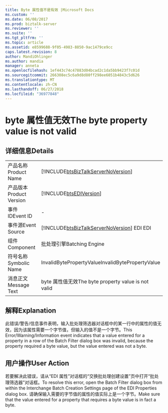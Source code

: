 ```yaml
---
title: Byte 属性值不是有效 |Microsoft Docs
ms.custom: ''
ms.date: 06/08/2017
ms.prod: biztalk-server
ms.reviewer: ''
ms.suite: ''
ms.tgt_pltfrm: ''
ms.topic: article
ms.assetid: e8599688-9f05-4983-8850-9ac1479ce9cc
caps.latest.revision: 8
author: MandiOhlinger
ms.author: mandia
manager: anneta
ms.openlocfilehash: 1ef443c74c47883d04bcad2c1da5bb9423f7c01d
ms.sourcegitcommit: 266308ec5c6a9d8d80ff298ee6051b4843c5d626
ms.translationtype: MT
ms.contentlocale: zh-CN
ms.lasthandoff: 06/27/2018
ms.locfileid: "36977848"
---
```

# <a name="the-byte-property-value-is-not-valid"></a><span data-ttu-id="f1d74-102">byte 属性值无效</span><span class="sxs-lookup"><span data-stu-id="f1d74-102">The byte property value is not valid</span></span>
## <a name="details"></a><span data-ttu-id="f1d74-103">详细信息</span><span class="sxs-lookup"><span data-stu-id="f1d74-103">Details</span></span>  
  
|                 |                                                                                        |
|-----------------|----------------------------------------------------------------------------------------|
|  <span data-ttu-id="f1d74-104">产品名称</span><span class="sxs-lookup"><span data-stu-id="f1d74-104">Product Name</span></span>   |   [!INCLUDE[btsBizTalkServerNoVersion](../includes/btsbiztalkservernoversion-md.md)]   |
| <span data-ttu-id="f1d74-105">产品版本</span><span class="sxs-lookup"><span data-stu-id="f1d74-105">Product Version</span></span> |               [!INCLUDE[btsEDIVersion](../includes/btsediversion-md.md)]               |
|    <span data-ttu-id="f1d74-106">事件 ID</span><span class="sxs-lookup"><span data-stu-id="f1d74-106">Event ID</span></span>     |                                           -                                            |
|  <span data-ttu-id="f1d74-107">事件源</span><span class="sxs-lookup"><span data-stu-id="f1d74-107">Event Source</span></span>   | [!INCLUDE[btsBizTalkServerNoVersion](../includes/btsbiztalkservernoversion-md.md)]<span data-ttu-id="f1d74-108"> EDI</span><span class="sxs-lookup"><span data-stu-id="f1d74-108"> EDI</span></span> |
|    <span data-ttu-id="f1d74-109">组件</span><span class="sxs-lookup"><span data-stu-id="f1d74-109">Component</span></span>    |                                    <span data-ttu-id="f1d74-110">批处理引擎</span><span class="sxs-lookup"><span data-stu-id="f1d74-110">Batching Engine</span></span>                                     |
|  <span data-ttu-id="f1d74-111">符号名称</span><span class="sxs-lookup"><span data-stu-id="f1d74-111">Symbolic Name</span></span>  |                                <span data-ttu-id="f1d74-112">InvalidBytePropertyValue</span><span class="sxs-lookup"><span data-stu-id="f1d74-112">InvalidBytePropertyValue</span></span>                                |
|  <span data-ttu-id="f1d74-113">消息正文</span><span class="sxs-lookup"><span data-stu-id="f1d74-113">Message Text</span></span>   |                          <span data-ttu-id="f1d74-114">byte 属性值无效</span><span class="sxs-lookup"><span data-stu-id="f1d74-114">The byte property value is not valid</span></span>                          |
  
## <a name="explanation"></a><span data-ttu-id="f1d74-115">解释</span><span class="sxs-lookup"><span data-stu-id="f1d74-115">Explanation</span></span>  
 <span data-ttu-id="f1d74-116">此错误/警告/信息事件表明，输入批处理筛选器对话框中的某一行中的属性的值无效，因为该属性需要一个字节值，但输入的值不是一个字节。</span><span class="sxs-lookup"><span data-stu-id="f1d74-116">This Error/Warning/Information event indicates that a value entered for a property in a row of the Batch Filter dialog box was invalid, because the property required a byte value, but the value entered was not a byte.</span></span>  
  
## <a name="user-action"></a><span data-ttu-id="f1d74-117">用户操作</span><span class="sxs-lookup"><span data-stu-id="f1d74-117">User Action</span></span>  
 <span data-ttu-id="f1d74-118">若要解决此错误，请从“EDI 属性”对话框的“交换批处理创建设置”页中打开“批处理筛选器”对话框。</span><span class="sxs-lookup"><span data-stu-id="f1d74-118">To resolve this error, open the Batch Filter dialog box from within the Interchange Batch Creation Settings page of the EDI Properties dialog box.</span></span> <span data-ttu-id="f1d74-119">请确保输入需要的字节值的属性的值实际上是一个字节。</span><span class="sxs-lookup"><span data-stu-id="f1d74-119">Make sure that the value entered for a property that requires a byte value is in fact a byte.</span></span>